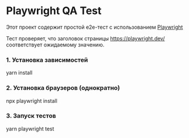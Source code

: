 # Playwright QA Test

Этот проект содержит простой e2e-тест с использованием [Playwright](https://playwright.dev/)

Тест проверяет, что заголовок страницы https://playwright.dev/ соответствует ожидаемому значению.

### 1. Установка зависимостей

yarn install

### 2. Установка браузеров (однократно)

npx playwright install

### 3. Запуск тестов

yarn playwright test
